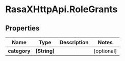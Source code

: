 # RasaXHttpApi.RoleGrants

## Properties

Name | Type | Description | Notes
------------ | ------------- | ------------- | -------------
**category** | **[String]** |  | [optional] 


